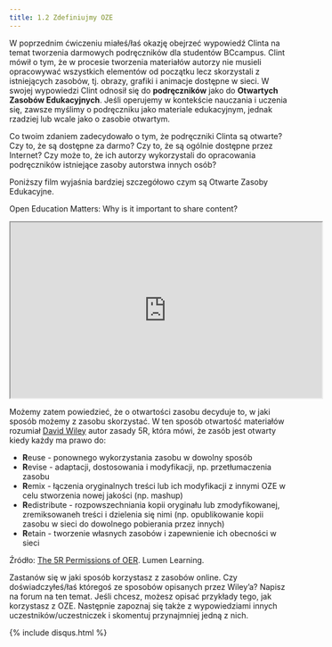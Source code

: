 ```yaml
---
title: 1.2 Zdefiniujmy OZE
---
```



W poprzednim ćwiczeniu miałeś/łaś okazję obejrzeć wypowiedź Clinta na temat tworzenia darmowych podręczników dla studentów BCcampus. Clint mówił o tym, że w procesie tworzenia materiałów autorzy nie musieli opracowywać wszystkich elementów od początku lecz skorzystali z istniejących zasobów, tj. obrazy, grafiki i animacje dostępne w sieci. W swojej wypowiedzi Clint odnosił się do **podręczników** jako do **Otwartych Zasobów Edukacyjnych**. Jeśli operujemy w kontekście nauczania i uczenia się, zawsze myślimy o podręczniku jako materiale edukacyjnym, jednak rzadziej lub wcale jako o zasobie otwartym.  

Co twoim zdaniem zadecydowało o tym, że podręczniki Clinta są otwarte? Czy to, że są dostępne za darmo? Czy to, że są ogólnie dostępne przez Internet? Czy może to, że ich autorzy wykorzystali do opracowania podręczników istniejące zasoby autorstwa innych osób?

Poniższy film wyjaśnia bardziej szczegółowo czym są Otwarte Zasoby Edukacyjne. 

Open Education Matters: Why is it important to share content?  

<iframe height="315" src="https://www.youtube.com/embed/dTNnxPcY49Q" width="560"></iframe>

Możemy zatem powiedzieć, że o otwartości zasobu decyduje to, w jaki sposób możemy z zasobu skorzystać. W ten sposób otwartość materiałów rozumiał [David Wiley][1] autor zasady 5R, która mówi, że zasób jest otwarty kiedy każdy ma prawo do:

 - **R**euse - ponownego wykorzystania zasobu w dowolny sposób
 - **R**evise -  adaptacji, dostosowania i modyfikacji, np. przetłumaczenia zasobu
 - **R**emix - łączenia oryginalnych treści lub ich modyfikacji z innymi OZE w celu stworzenia nowej jakości (np. mashup)
 - **R**edistribute - rozpowszechniania kopii oryginału lub zmodyfikowanej, zremiksowaneh treści i dzielenia się nimi (np. opublikowanie kopii zasobu w sieci do dowolnego pobierania przez innych)
 - **R**etain - tworzenie własnych zasobów i zapewnienie ich  obecności w sieci

Źródło: [The 5R Permissions of OER][2]. Lumen Learning. 


Zastanów się w jaki sposób korzystasz z zasobów online. Czy doświadczyłeś/łaś któregoś ze sposobów opisanych przez Wiley’a? Napisz na forum na ten temat. Jeśli chcesz, możesz opisać przykłady tego, jak korzystasz z OZE. Następnie zapoznaj się także z wypowiedziami innych uczestników/uczestniczek i skomentuj przynajmniej jedną z nich. 


  [1]: https://twitter.com/opencontent
  [2]: http://lumenlearning.com/about-oer/
{% include disqus.html %}
